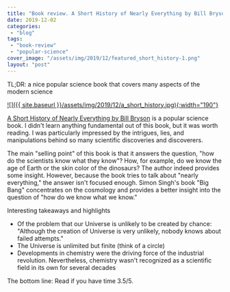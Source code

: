 ```yaml
---
title: "Book review. A Short History of Nearly Everything by Bill Bryson"
date: 2019-12-02
categories: 
 - "blog"
tags: 
 - "book-review"
 - "popular-science"
cover_image: "/assets/img/2019/12/featured_short_history-1.png"
layout: "post"
---
```


TL;DR: a nice popular science book that covers many aspects of the modern science

[![]({{ site.baseurl }}/assets/img/2019/12/a_short_history.jpg){:width="190"}](https://www.amazon.com/Short-History-Nearly-Everything-Illustrated-ebook/dp/B004CFAWES/ref=tmm_kin_swatch_0?_encoding=UTF8&qid=&sr=)

[A Short History of Nearly Everything by Bill Bryson](https://www.amazon.com/Short-History-Nearly-Everything-Illustrated-ebook/dp/B004CFAWES/ref=tmm_kin_swatch_0?_encoding=UTF8&qid=&sr=) is a popular science book. I didn't learn anything fundamental out of this book, but it was worth reading. I was particularly impressed by the intrigues, lies, and manipulations behind so many scientific discoveries and discoverers. 

The main "selling point" of this book is that it answers the question, "how do the scientists know what they know"? How, for example, do we know the age of Earth or the skin color of the dinosaurs? The author indeed provides some insight. However, because the book tries to talk about "nearly everything," the answer isn't focused enough. Simon Singh's book "Big Bang" concentrates on the cosmology and provides a better insight into the question of "how do we know what we know." 

Interesting takeaways and highlights

* Of the problem that our Universe is unlikely to be created by chance: "Although the creation of Universe is very unlikely, nobody knows about failed attempts."  
* The Universe is unlimited but finite (think of a circle)  
* Developments in chemistry were the driving force of the industrial revolution. Nevertheless, chemistry wasn't recognized as a scientific field in its own for several decades

The bottom line: Read if you have time 3.5/5. 
